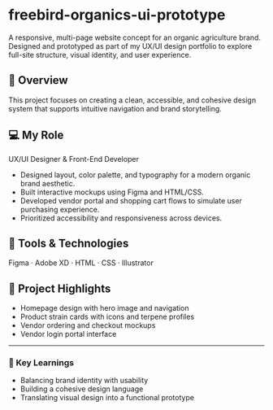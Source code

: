 # freebird-organics-ui-prototype
A responsive, multi-page website concept for an organic agriculture brand.   Designed and prototyped as part of my UX/UI design portfolio to explore full-site structure, visual identity, and user experience.

## 🎯 Overview
This project focuses on creating a clean, accessible, and cohesive design system that supports intuitive navigation and brand storytelling.

## 💻 My Role
UX/UI Designer & Front-End Developer  
- Designed layout, color palette, and typography for a modern organic brand aesthetic.  
- Built interactive mockups using Figma and HTML/CSS.  
- Developed vendor portal and shopping cart flows to simulate user purchasing experience.  
- Prioritized accessibility and responsiveness across devices.

## 🧩 Tools & Technologies
Figma · Adobe XD · HTML · CSS · Illustrator

## 📸 Project Highlights
- Homepage design with hero image and navigation  
- Product strain cards with icons and terpene profiles  
- Vendor ordering and checkout mockups  
- Vendor login portal interface  

---

### 🧠 Key Learnings
- Balancing brand identity with usability  
- Building a cohesive design language  
- Translating visual design into a functional prototype

